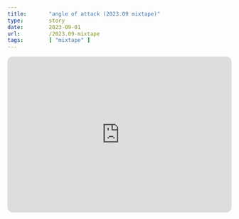 ```yaml
---
title:       "angle of attack (2023.09 mixtape)"
type:        story
date:        2023-09-01
url:         /2023.09-mixtape
tags:        [ "mixtape" ]
---
```


<iframe style="border-radius:12px" src="https://open.spotify.com/embed/playlist/5PojpLqc1TYX7PFtA7X6O2?utm_source=generator&theme=0" width="100%" height="352" frameBorder="0" allowfullscreen="" allow="autoplay; clipboard-write; encrypted-media; fullscreen; picture-in-picture" loading="lazy"></iframe>

<!--more-->
